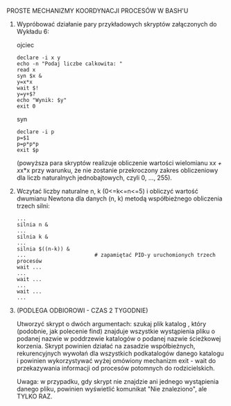 PROSTE MECHANIZMY KOORDYNACJI PROCESÓW W BASH'U

1.  Wypróbować działanie pary przykładowych skryptów załączonych do Wykładu 6:

      ojciec

    ```  
    declare -i x y
    echo -n "Podaj liczbe calkowita: "
    read x
    syn $x &
    y=x*x
    wait $!
    y=y+$?
    echo "Wynik: $y"
    exit 0
    ```
      syn
    ```
    declare -i p
    p=$1
    p=p*p*p
    exit $p
    ```
    
    (powyższa para skryptów realizuje obliczenie wartości wielomianu x*x + x*x*x
    przy warunku, że nie zostanie przekroczony zakres obliczeniowy dla liczb
    naturalnych jednobajtowych, czyli 0, ..., 255).

2.  Wczytać liczby naturalne n, k (0<=k<=n<=5) i obliczyć wartość dwumianu
    Newtona dla danych (n, k) metodą współbieżnego obliczenia trzech silni:
    ```
    ...
    silnia n &
    ...
    silnia k &
    ...
    silnia $((n-k)) &
    ...                      # zapamiętać PID-y uruchomionych trzech procesów
    wait ...
    ...
    wait ...
    ...
    wait ...
    ...
    ```

3.  (PODLEGA ODBIOROWI - CZAS 2 TYGODNIE)

    Utworzyć skrypt o dwóch argumentach: szukaj plik katalog , który (podobnie,
    jak polecenie find) znajduje wszystkie wystąpienia pliku o podanej nazwie
    w poddrzewie katalogów o podanej nazwie ścieżkowej korzenia. Skrypt powinien
    działać na zasadzie współbieżnych, rekurencyjnych wywołań dla wszystkich
    podkatalogów danego katalogu i powinien wykorzystywać wyżej omówiony
    mechanizm exit - wait do przekazywania informacji od procesów potomnych do
    rodzicielskich.

    Uwaga: w przypadku, gdy skrypt nie znajdzie ani jednego wystąpienia danego
           pliku, powinien wyświetlić komunikat "Nie znaleziono", ale TYLKO RAZ.